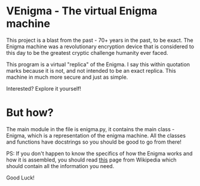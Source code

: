 # VEnigma - The virtual Enigma machine
This project is a blast from the past - 70+ years in the past, to be exact.
The Enigma machine was a revolutionary encryption device that is considered to this day
to be the greatest cryptic challenge humanity ever faced.

This program is a virtual "replica" of the Enigma. I say this within quotation marks
because it is not, and not intended to be an exact replica. This machine in 
much more secure and just as simple.

Interested? Explore it yourself!

# But how?
The main module in the file is enigma.py, 
it contains the main class - Enigma, which is a representation of the enigma machine.
All the classes and functions have docstrings so you should be
good to go from there!

PS: If you don't happen to know the specifics of how the Enigma works and how it is
assembled, you should read [this](https://en.wikipedia.org/wiki/Enigma_machine)
page from Wikipedia which should contain all the information you need.

Good Luck!